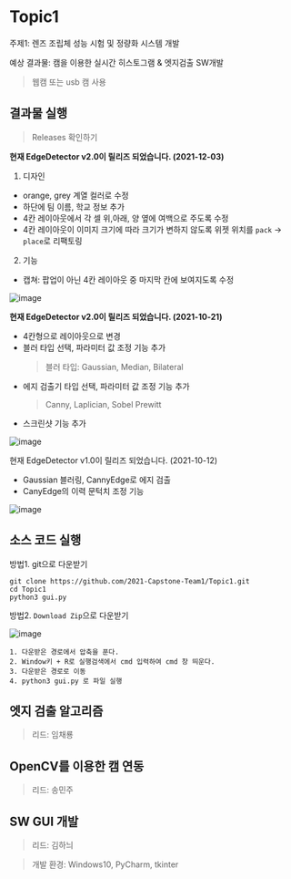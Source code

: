 # Topic1
주제1: 렌즈 조립체 성능 시험 및 정량화 시스템 개발

예상 결과물: 캠을 이용한 실시간 히스토그램 & 엣지검출 SW개발
> 웹캠 또는 usb 캠 사용

## 결과물 실행
> Releases 확인하기  

**현재 EdgeDetector v2.0이 릴리즈 되었습니다. (2021-12-03)**
1. 디자인
- orange, grey 계열 컬러로 수정
- 하단에 팀 이름, 학교 정보 추가
- 4칸 레이아웃에서 각 셀 위,아래, 양 옆에 여백으로 주도록 수정
- 4칸 레이아웃이 이미지 크기에 따라 크기가 변하지 않도록 위젯 위치를 `pack` -> `place`로 리팩토링

2. 기능
- 캡쳐: 팝업이 아닌 4칸 레이아웃 중 마지막 칸에 보여지도록 수정

![image](https://user-images.githubusercontent.com/30483337/144461030-f00ae25a-cf3e-453e-98a3-fee767a27910.png)

**현재 EdgeDetector v2.0이 릴리즈 되었습니다. (2021-10-21)**
- 4칸형으로 레이아웃으로 변경
- 블러 타입 선택, 파라미터 값 조정 기능 추가
  > 블러 타입: Gaussian, Median, Bilateral
- 에지 검출기 타입 선택, 파라미터 값 조정 기능 추가
  > Canny, Laplician, Sobel Prewitt
- 스크린샷 기능 추가

![image](https://user-images.githubusercontent.com/30483337/138281931-fbcc2e8f-de3a-4f4b-b34e-0f0c973c236a.png)


현재 EdgeDetector v1.0이 릴리즈 되었습니다. (2021-10-12)
- Gaussian 블러링, CannyEdge로 에지 검출
- CanyEdge의 이력 문턱치 조정 기능

![image](https://user-images.githubusercontent.com/30483337/137175447-8f42382c-b7d9-4a4b-a76e-48018e4cbcfb.png)

## 소스 코드 실행
방법1. git으로 다운받기
```
git clone https://github.com/2021-Capstone-Team1/Topic1.git
cd Topic1
python3 gui.py
```

방법2. `Download Zip`으로 다운받기  

![image](https://user-images.githubusercontent.com/30483337/136502720-538ab817-b743-4649-837d-3c0e71813f0a.png)

```
1. 다운받은 경로에서 압축을 푼다.
2. Window키 + R로 실행검색에서 cmd 입력하여 cmd 창 띄운다.
3. 다운받은 경로로 이동
4. python3 gui.py 로 파일 실행
```
## 엣지 검출 알고리즘
> 리드: 임채룡

## OpenCV를 이용한 캠 연동
> 리드: 송민주

## SW GUI 개발
> 리드: 김하늬

>개발 환경: Windows10, PyCharm, tkinter


